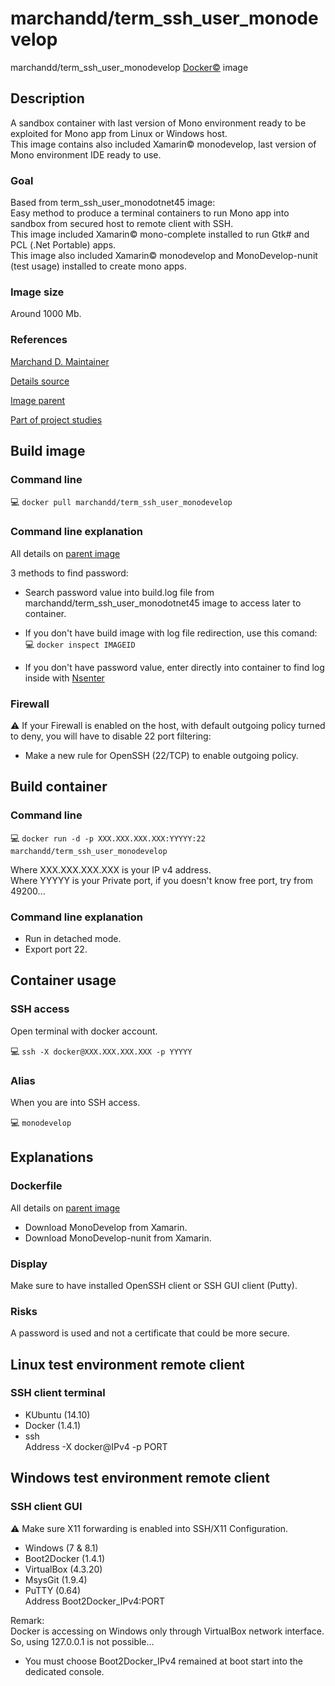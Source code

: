 # marchandd/term_ssh_user_monodevelop

marchandd/term_ssh_user_monodevelop [Docker:copyright:](https://docs.docker.com/ "Docker") image

## Description

A sandbox container with last version of Mono environment ready to be exploited for Mono app from Linux or Windows host.  
This image contains also included Xamarin:copyright: monodevelop, last version of Mono environment IDE ready to use.

### Goal

Based from term_ssh_user_monodotnet45 image:  
Easy method to produce a terminal containers to run Mono app into sandbox from secured host to remote client with SSH.  
This image included Xamarin:copyright: mono-complete installed to run Gtk# and PCL (.Net Portable) apps.  
This image also included Xamarin:copyright: monodevelop and MonoDevelop-nunit (test usage) installed to create mono apps.

### Image size

Around 1000 Mb.

### References

[Marchand D. Maintainer](https://github.com/marchandd/ "Maintainer")

[Details source](https://github.com/marchandd/term_ssh_user_monodevelop/ "Details")

[Image parent](https://github.com/marchandd/term_ssh_user_monodotnet45/ "Parent")

[Part of project studies](https://github.com/marchandd/docker_index/ "References")

## Build image

### Command line

:computer: `docker pull marchandd/term_ssh_user_monodevelop`

### Command line explanation

All details on [parent image](https://github.com/marchandd/term_ssh_user_monodotnet45/README.md "Parent")

3 methods to find password:

- Search password value into build.log file from marchandd/term_ssh_user_monodotnet45 image to access later to container.

- If you don't have build image with log file redirection, use this comand:  
:computer: `docker inspect IMAGEID`

- If you don't have password value, enter directly into container to find log inside with [Nsenter](http://itsagooddaytobegeek.com/docker-ep-02-installation-de-nsenter/ "Nsenter")

### Firewall

:warning: If your Firewall is enabled on the host, with default outgoing policy turned to 
deny, 
you will have to disable 22 port filtering:  
- Make a new rule for OpenSSH (22/TCP) to enable outgoing policy.

## Build container

### Command line

:computer: `docker run -d -p XXX.XXX.XXX.XXX:YYYYY:22 marchandd/term_ssh_user_monodevelop`

Where XXX.XXX.XXX.XXX is your IP v4 address.  
Where YYYYY is your Private port, if you doesn't know free port, try from 49200...

### Command line explanation

- Run in detached mode.
- Export port 22.

## Container usage

### SSH access

Open terminal with docker account.

:computer: `ssh -X docker@XXX.XXX.XXX.XXX -p YYYYY`

### Alias

When you are into SSH access.

:computer: `monodevelop`

## Explanations

### Dockerfile

All details on [parent image](https://github.com/marchandd/term_ssh_user_monodotnet45/README.md "Parent")

- Download MonoDevelop from Xamarin.
- Download MonoDevelop-nunit from Xamarin.

### Display

Make sure to have installed OpenSSH client or SSH GUI client (Putty).

### Risks

A password is used and not a certificate that could be more secure.
 
## Linux test environment remote client

### SSH client terminal

- KUbuntu (14.10)
- Docker (1.4.1)
- ssh  
  Address -X docker@IPv4 -p PORT

## Windows test environment remote client

### SSH client GUI

:warning: Make sure X11 forwarding is enabled into SSH/X11 Configuration.

- Windows (7 & 8.1)
- Boot2Docker (1.4.1)
- VirtualBox (4.3.20)
- MsysGit (1.9.4)
- PuTTY (0.64)  
  Address Boot2Docker_IPv4:PORT

Remark:  
Docker is accessing on Windows only through VirtualBox network interface. 
So, using 127.0.0.1 is not possible...  
- You must choose Boot2Docker_IPv4 remained at boot start into the dedicated console.
